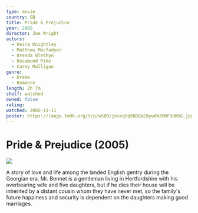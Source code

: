 ```yaml
---
type: movie
country: GB
title: Pride & Prejudice
year: 2005
director: Joe Wright
actors:
  - Keira Knightley
  - Matthew Macfadyen
  - Brenda Blethyn
  - Rosamund Pike
  - Carey Mulligan
genre:
  - Drama
  - Romance
length: 2h 7m
shelf: watched
owned: false
rating:
watched: 2005-11-11
poster: https://image.tmdb.org/t/p/w500/jnsoq5q98DQaE8yw6WZH0F9dW5G.jpg
---
```


# Pride & Prejudice (2005)

![](https://image.tmdb.org/t/p/w500/jnsoq5q98DQaE8yw6WZH0F9dW5G.jpg)

A story of love and life among the landed English gentry during the Georgian era. Mr. Bennet is a gentleman living in Hertfordshire with his overbearing wife and five daughters, but if he dies their house will be inherited by a distant cousin whom they have never met, so the family's future happiness and security is dependent on the daughters making good marriages.